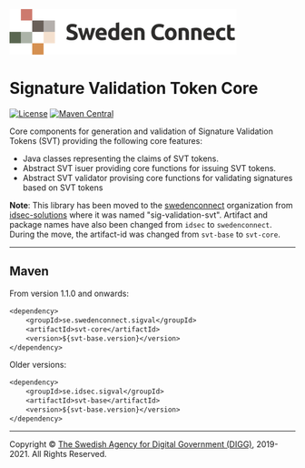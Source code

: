 ![Logo](https://raw.githubusercontent.com/swedenconnect/technical-framework/master/img/sweden-connect.png) 

# Signature Validation Token Core

[![License](https://img.shields.io/badge/License-Apache%202.0-blue.svg)](https://opensource.org/licenses/Apache-2.0) [![Maven Central](https://maven-badges.herokuapp.com/maven-central/se.idsec.sigval/svt-core/badge.svg)](https://maven-badges.herokuapp.com/maven-central/se.idsec.sigval/svt-core)

<!-- 

Use when 1.1.0 is released ...

[![Maven Central](https://maven-badges.herokuapp.com/maven-central/se.swedenconnect.sigval/svt-base/badge.svg)](https://maven-badges.herokuapp.com/maven-central/se.swedenconnect.sigval/svt-base) 

-->

Core components for generation and validation of Signature Validation Tokens (SVT) providing the following core features:

- Java classes representing the claims of SVT tokens.
- Abstract SVT isuer providing core functions for issuing SVT tokens.
- Abstract SVT validator provising core functions for validating signatures based on SVT tokens

**Note**: This library has been moved to the [swedenconnect](https://github.com/swedenconnect) organization from [idsec-solutions](https://github.com/idsec-solutions) where it was named "sig-validation-svt". Artifact and package names have also been changed from `idsec` to `swedenconnect`. During the move, the artifact-id was changed from `svt-base` to `svt-core`.

---

## Maven

From version 1.1.0 and onwards:

```
<dependency>
    <groupId>se.swedenconnect.sigval</groupId>
    <artifactId>svt-core</artifactId>
    <version>${svt-base.version}</version>
</dependency>
```

Older versions:

```
<dependency>
    <groupId>se.idsec.sigval</groupId>
    <artifactId>svt-base</artifactId>
    <version>${svt-base.version}</version>
</dependency>
```

<!--
##### API documentation

Java API documentation for [se.swedenconnect.sigval:svt-core](https://docs.swedenconnect.se/svt-core/javadoc).

-->

---

Copyright &copy; [The Swedish Agency for Digital Government (DIGG)](https://www.digg.se), 2019-2021. All Rights Reserved.
